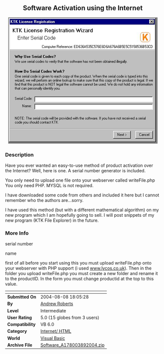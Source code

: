 ﻿<div align="center">

## Software Activation using the Internet

<img src="PIC2004891233442619.jpg">
</div>

### Description

Have you ever wanted an easy-to-use method of product activation over the Internet? Well, here is one. A serial number generator is included.

You only need to upload one file onto your webserver called writeFile.php You only need PHP. MYSQL is not required.

I have downloaded some code from others and included it here but I cannot remember who the authors are...sorry.

I have used this method (but with a different mathematical algorithm) on my new program which I am hopefully going to sell. I will post snippets of my new program (KTK File Explorer) in the future.
 
### More Info
 
serial number

name

first of all before you start using this you must upload writeFile.php onto your webserver with PHP support (i used www.lycos.co.uk). Then in the folder you upload writeFile.php you must create a new folder and rename it to the productID. In the form you must change productid at the top to this value.


<span>             |<span>
---                |---
**Submitted On**   |2004-08-08 18:05:28
**By**             |[Andrew Roberts](https://github.com/Planet-Source-Code/PSCIndex/blob/master/ByAuthor/andrew-roberts.md)
**Level**          |Intermediate
**User Rating**    |5.0 (15 globes from 3 users)
**Compatibility**  |VB 6\.0
**Category**       |[Internet/ HTML](https://github.com/Planet-Source-Code/PSCIndex/blob/master/ByCategory/internet-html__1-34.md)
**World**          |[Visual Basic](https://github.com/Planet-Source-Code/PSCIndex/blob/master/ByWorld/visual-basic.md)
**Archive File**   |[Software\_A178003892004\.zip](https://github.com/Planet-Source-Code/andrew-roberts-software-activation-using-the-internet__1-55464/archive/master.zip)








